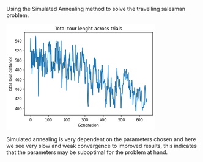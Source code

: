 Using the Simulated Annealing method to solve the travelling salesman problem.

![Alt text](Results.png?raw=true "Results")

Simulated annealing is very dependent on the parameters chosen and here we see very slow and weak convergence to improved results, this indicates that the parameters may be suboptimal for the problem at hand.
